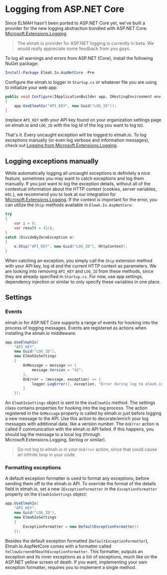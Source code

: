 # Logging from ASP.NET Core

Since ELMAH hasn't been ported to ASP.NET Core yet, we've built a provider for the new logging abstraction bundled with ASP.NET Core: [Microsoft.Extensions.Logging](https://github.com/aspnet/Logging).

> The elmah.io provider for ASP.NET logging is currently in beta. We would really appreciate some feedback from you guys.

To log all warnings and errors from ASP.NET (Core), install the following NuGet package:

```powershell
Install-Package Elmah.Io.AspNetCore -Pre
```

Configure the elmah.io logger in `Startup.cs` or whatever file you are using to initialize your web app:

```csharp
public void Configure(IApplicationBuilder app, IHostingEnvironment env, ILoggerFactory fac)
{
    app.UseElmahIo("API_KEY", new Guid("LOG_ID"));
}
```

(replace `API_KEY` with your API key found on your organization settings page on elmah.io and `LOG_ID` with the log Id of the log you want to log to).

That's it. Every uncaught exception will be logged to elmah.io. To log exceptions manually (or even log verbose and information messages), check out [Logging from Microsoft.Extensions.Logging](https://docs.elmah.io/logging-to-elmah-io-from-microsoft-extensions-logging/).

## Logging exceptions manually

While automatically logging all uncaught exceptions is definitely a nice feature, sometimes you may want to catch exceptions and log them manually. If you just want to log the exception details, without all of the contextual information about the HTTP context (cookies, server variables, etc.), we recommend you to look at our integration for [Microsoft.Extensions.Logging](https://docs.elmah.io/logging-to-elmah-io-from-microsoft-extensions-logging/). If the context is important for the error, you can utilize the `Ship`-methods available in `Elmah.Io.AspNetCore`:

```csharp
try
{
    var i = 0;
    var result = 42/i;
}
catch (DivideByZeroException e)
{
    e.Ship("API_KEY", new Guid("LOG_ID"), HttpContext);
}
```

When catching an exception, you simply call the `Ship` extension method with your API key, log id and the current HTTP context as parameters. We are looking into removing `API_KEY` and `LOG_ID` from these methods, since they are already specified in `Startup.cs`. For now, use app settings, dependency injection or similar to only specify these variables in one place.

## Settings

### Events

elmah.io for ASP.NET Core supports a range of events for hooking into the process of logging messages. Events are registered as actions when installing the elmah.io middleware:

```csharp
app.UseElmahIo(
    "API_KEY", 
    new Guid("LOG_ID"), 
    new ElmahIoSettings
    {
        OnMessage = message => {
            message.Version = "42";
        },
        OnError = (message, exception) => {
            logger.LogError(1, exception, "Error during log to elmah.io");
        }
    });
```

An `ElmahIoSettings` object is sent to the `UseElmahIo` method. The settings class contains properties for hooking into the log process. The action registered in the `OnMessage` property is called by elmah.io just before logging a new message to the API. Use this action to decorate/enrich your log messages with additional data, like a version number. The `OnError` action is called if communication with the elmah.io API failed. If this happens, you should log the message to a local log (through Microsoft.Extensions.Logging, Serilog or similar).

> Do not log to elmah.io in your `OnError` action, since that could cause an infinite loop in your code.

### Formatting exceptions

A default exception formatter is used to format any exceptions, before sending them off to the elmah.io API. To override the format of the details field in elmah.io, set a new `IExceptionFormatter` in the `ExceptionFormatter` property on the `ElmahIoSettings` object:

```csharp
app.UseElmahIo(
    "API_KEY", 
    new Guid("LOG_ID"), 
    new ElmahIoSettings
    {
        ExceptionFormatter = new DefaultExceptionFormatter()
    });
```

Besides the default exception formatted (`DefaultExceptionFormatter`), Elmah.Io.AspNetCore comes with a formatter called `YellowScreenOfDeathExceptionFormatter`. This formatter, outputs an exception and its inner exceptions as a list of exceptions, much like on the ASP.NET yellow screen of death. If you want, implementing your own exception formatter, requires you to implement a single method.